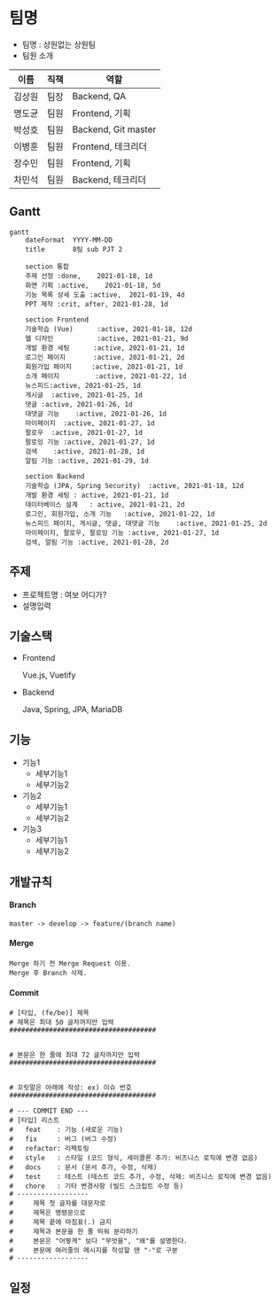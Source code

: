 # 팀명
- 팀명 : 상원없는 상원팀
- 팀원 소개

| 이름 | 직책 | 역할
| --- | --- | --- |
| 김상원 | 팀장 | Backend, QA |
| 명도균 | 팀원 | Frontend, 기획 |
| 박성호 | 팀원 | Backend, Git master |
| 이병훈 | 팀원 | Frontend, 테크리더 |
| 장수민 | 팀원 | Frontend, 기획 |
| 차민석 | 팀원 | Backend, 테크리더 |

## Gantt

```
gantt
    dateFormat  YYYY-MM-DD
    title       8팀 sub PJT 2

    section 통합
    주제 선정 :done,    2021-01-18, 1d
    화면 기획 :active,    2021-01-18, 5d
    기능 목록 상세 도출 :active,  2021-01-19, 4d
    PPT 제작 :crit, after, 2021-01-28, 1d
    
    section Frontend
    기술학습 (Vue)      :active, 2021-01-18, 12d
    웹 디자인           :active, 2021-01-21, 9d
    개발 환경 세팅      :active, 2021-01-21, 1d
    로그인 페이지       :active, 2021-01-21, 2d
    회원가입 페이지     :active, 2021-01-21, 1d
    소개 페이지         :active, 2021-01-22, 1d
    뉴스피드:active, 2021-01-25, 1d
    게시글  :active, 2021-01-25, 1d
    댓글 :active, 2021-01-26, 1d
    대댓글 기능    :active, 2021-01-26, 1d
    마이페이지  :active, 2021-01-27, 1d
    팔로우  :active, 2021-01-27, 1d
    팔로잉 기능 :active, 2021-01-27, 1d
    검색    :active, 2021-01-28, 1d
    알림 기능 :active, 2021-01-29, 1d

    section Backend
    기술학습 (JPA, Spring Security)  :active, 2021-01-18, 12d
    개발 환경 세팅 : active, 2021-01-21, 1d
    데이터베이스 설계   : active, 2021-01-21, 2d
    로그인, 회원가입, 소개 기능   :active, 2021-01-22, 1d
    뉴스피드 페이지, 게시글, 댓글, 대댓글 기능    :active, 2021-01-25, 2d
    마이페이지, 팔로우, 팔로잉 기능 :active, 2021-01-27, 1d
    검색, 알림 기능 :active, 2021-01-28, 2d
```

## 주제
- 프로젝트명 : 여보 어디가?
- 설명입력

## 기술스택
- Frontend

  Vue.js, Vuetify

- Backend

  Java, Spring, JPA, MariaDB

## 기능
- 기능1
    - 세부기능1
    - 세부기능2
- 기능2
    - 세부기능1
    - 세부기능2
- 기능3
    - 세부기능1
    - 세부기능2

## 개발규칙

#### Branch
```
master -> develop -> feature/(branch name)
```

#### Merge
```
Merge 하기 전 Merge Request 이용.
Merge 후 Branch 삭제.
```

#### Commit
```
# [타입, (fe/be)] 제목
# 제목은 최대 50 글자까지만 입력
#####################################


# 본문은 한 줄에 최대 72 글자까지만 입력
#####################################


# 꼬릿말은 아래에 작성: ex) 이슈 번호
#####################################

# --- COMMIT END ---
# [타입] 리스트
#   feat    : 기능 (새로운 기능)
#   fix     : 버그 (버그 수정)
#   refactor: 리팩토링
#   style   : 스타일 (코드 형식, 세미콜론 추가: 비즈니스 로직에 변경 없음)
#   docs    : 문서 (문서 추가, 수정, 삭제)
#   test    : 테스트 (테스트 코드 추가, 수정, 삭제: 비즈니스 로직에 변경 없음)
#   chore   : 기타 변경사항 (빌드 스크립트 수정 등)
# ------------------
#     제목 첫 글자를 대문자로
#     제목은 명령문으로
#     제목 끝에 마침표(.) 금지
#     제목과 본문을 한 줄 띄워 분리하기
#     본문은 "어떻게" 보다 "무엇을", "왜"를 설명한다.
#     본문에 여러줄의 메시지를 작성할 땐 "-"로 구분
# ------------------
```

## 일정